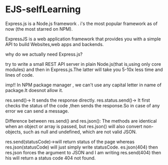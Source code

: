 # EJS-selfLearning

Express.js is a Node.js framework . i's the most popular framework as of now (the most starred on NPM).

ExpressJS is a web application framework that provides you with a simple API to build Websites,web apps and backends. 

why do we actually need Express.js?

try to write a small REST API server in plain Node.js(that is,using only core modules) and then in Express.js.The latter will take you 5-10x less time and lines of code.

imp!! In NPM package manager , we can't use any capital letter in name of package.It doesnot allow it.

res.send()-> It sends the response directly.
res.status.send()-> It first checks the status of the code ,then sends the response.So in case of any error we can send a message.

Difference between res.send() and res.json():
The methods are identical when an object or array is passed, but res.json() will also convert non-objects, such as null and undefined, which are not valid JSON.

res.send(statusCode)->will return status of the page whereas res.json(statusCode) will just simply write statusCode.
es.json(404) then res.json forces the argument to JSON and I am writing res.send(404) then his will return a status code 404 not found.
